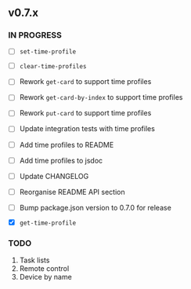 ## v0.7.x

### IN PROGRESS

- [ ] `set-time-profile`
- [ ] `clear-time-profiles`
- [ ] Rework `get-card` to support time profiles
- [ ] Rework `get-card-by-index` to support time profiles
- [ ] Rework `put-card` to support time profiles
- [ ] Update integration tests with time profiles
- [ ] Add time profiles to README
- [ ] Add time profiles to jsdoc
- [ ] Update CHANGELOG
- [ ] Reorganise README API section
- [ ] Bump package.json version to 0.7.0 for release

- [x] `get-time-profile`

### TODO

1. Task lists
2. Remote control
3. Device by name

